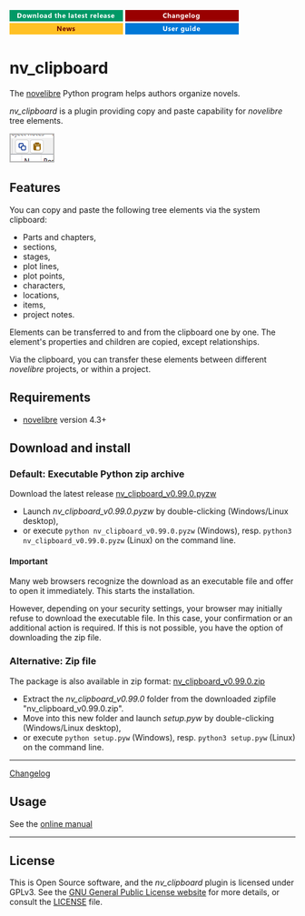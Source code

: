 [![Download the latest release](docs/img/download-button.png)](https://github.com/peter88213/nv_clipboard/raw/main/dist/nv_clipboard_v0.99.0.pyzw)
[![Changelog](docs/img/changelog-button.png)](docs/changelog.md)
[![News](docs/img/news-button.png)](https://github.com/peter88213/novelibre/discussions/1)
[![Online help](docs/img/help-button.png)](https://peter88213.github.io/nvhelp-en/nv_clipboard/)

# nv_clipboard

The [novelibre](https://github.com/peter88213/novelibre/) Python program helps authors organize novels.  

*nv_clipboard* is a plugin providing copy and paste capability for *novelibre* tree elements. 

![Screenshot](docs/Screenshots/screen02.png)

## Features

You can copy and paste the following tree elements via the system clipboard:

- Parts and chapters,
- sections,
- stages, 
- plot lines,
- plot points,
- characters, 
- locations, 
- items, 
- project notes.

Elements can be transferred to and from the clipboard one by one. 
The element's properties and children are copied, except relationships. 

Via the clipboard, you can transfer these elements between different *novelibre*
projects, or within a project. 

## Requirements

- [novelibre](https://github.com/peter88213/novelibre/) version 4.3+

## Download and install

### Default: Executable Python zip archive

Download the latest release [nv_clipboard_v0.99.0.pyzw](https://github.com/peter88213/nv_clipboard/raw/main/dist/nv_clipboard_v0.99.0.pyzw)

- Launch *nv_clipboard_v0.99.0.pyzw* by double-clicking (Windows/Linux desktop),
- or execute `python nv_clipboard_v0.99.0.pyzw` (Windows), resp. `python3 nv_clipboard_v0.99.0.pyzw` (Linux) on the command line.

#### Important

Many web browsers recognize the download as an executable file and offer to open it immediately. 
This starts the installation.

However, depending on your security settings, your browser may 
initially  refuse  to download the executable file. 
In this case, your confirmation or an additional action is required. 
If this is not possible, you have the option of downloading 
the zip file. 


### Alternative: Zip file

The package is also available in zip format: [nv_clipboard_v0.99.0.zip](https://github.com/peter88213/nv_clipboard/raw/main/dist/nv_clipboard_v0.99.0.zip)

- Extract the *nv_clipboard_v0.99.0* folder from the downloaded zipfile "nv_clipboard_v0.99.0.zip".
- Move into this new folder and launch *setup.pyw* by double-clicking (Windows/Linux desktop), 
- or execute `python setup.pyw` (Windows), resp. `python3 setup.pyw` (Linux) on the command line.

---

[Changelog](docs/changelog.md)

## Usage

See the [online manual](https://peter88213.github.io/nvhelp-en/nv_clipboard/)

---

## License

This is Open Source software, and the *nv_clipboard* plugin is licensed under GPLv3. See the
[GNU General Public License website](https://www.gnu.org/licenses/gpl-3.0.en.html) for more
details, or consult the [LICENSE](https://github.com/peter88213/nv_clipboard/blob/main/LICENSE) file.
